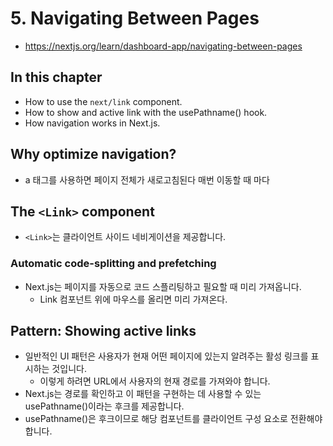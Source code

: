 # 5. Navigating Between Pages

- https://nextjs.org/learn/dashboard-app/navigating-between-pages

## In this chapter

- How to use the `next/link` component.
- How to show and active link with the usePathname() hook.
- How navigation works in Next.js.

## Why optimize navigation?

- a 태그를 사용하면 페이지 전체가 새로고침된다 매번 이동할 때 마다

## The `<Link>` component

- `<Link>`는 클라이언트 사이드 네비게이션을 제공합니다.

### Automatic code-splitting and prefetching

- Next.js는 페이지를 자동으로 코드 스플리팅하고 필요할 때 미리 가져옵니다.
  - Link 컴포넌트 위에 마우스를 올리면 미리 가져온다.

## Pattern: Showing active links

- 일반적인 UI 패턴은 사용자가 현재 어떤 페이지에 있는지 알려주는 활성 링크를 표시하는 것입니다.
  - 이렇게 하려면 URL에서 사용자의 현재 경로를 가져와야 합니다.
- Next.js는 경로를 확인하고 이 패턴을 구현하는 데 사용할 수 있는 usePathname()이라는 후크를 제공합니다.
- usePathname()은 후크이므로 해당 컴포넌트를 클라이언트 구성 요소로 전환해야 합니다.
